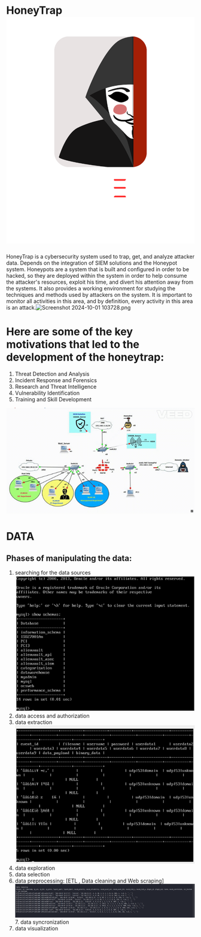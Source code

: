 # HoneyTrap![light.png](img/light.png)
HoneyTrap is a cybersecurity system used to trap, get, and analyze attacker data. Depends on the integration of SIEM solutions and the Honeypot system.
Honeypots are a system that is built and configured in order to be hacked, so they
are deployed within the system in order to help consume the attacker's resources,
exploit his time, and divert his attention away from the systems.
It also provides a working environment for studying the techniques and methods
used by attackers on the system.
It is important to monitor all activities in this area, and by definition, every activity
in this area is an attack.![Screenshot 2024-10-01 103728.png](Screenshot%202024-10-01%20103728.png)
# Here are some of the key motivations that led to the development of the honeytrap:
1. Threat Detection and Analysis
2. Incident Response and Forensics
3. Research and Threat Intelligence
4. Vulnerability Identification
5. Training and Skill Development

![HoneyTrap Network.gif](img/HoneyTrap%20Network.gif)

# DATA
## Phases of manipulating the data:
1. searching for the data sources![Picture1.png](img/Picture1.png)
2. data access and authorization
3. data extraction![Picture2.png](img/Picture2.png)
4. data exploration
5. data selection
6. data preprocessing: [ETL , Data cleaning and Web scraping]
![Picture3.png](img/Picture3.png)7. data syncronization
8. data visualization
